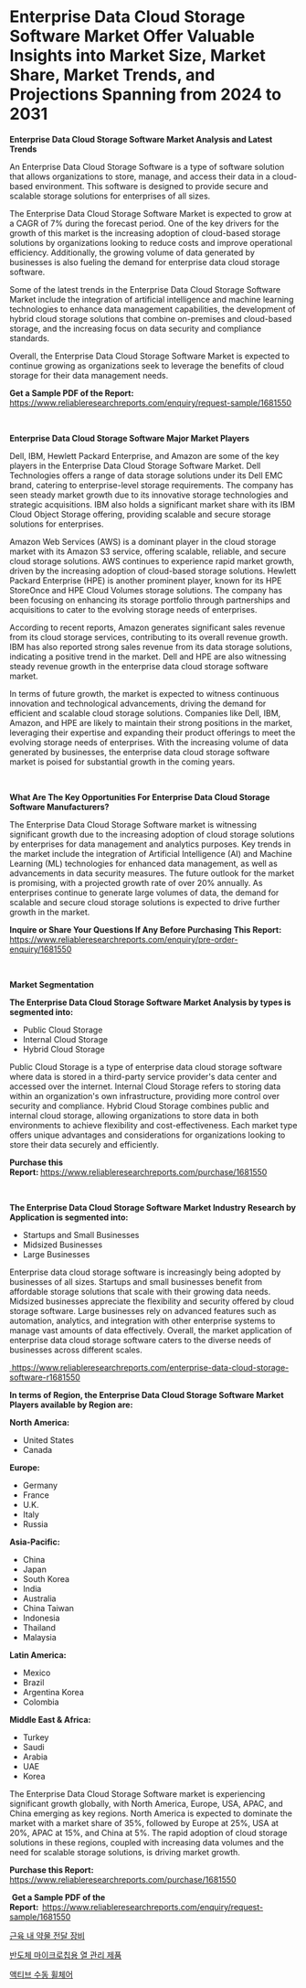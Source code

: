 <p><h1>Enterprise Data Cloud Storage Software Market Offer Valuable Insights into Market Size, Market Share, Market Trends, and Projections Spanning from 2024 to 2031</h1></p><p><strong>Enterprise Data Cloud Storage Software Market Analysis and Latest Trends</strong></p>
<p><p>An Enterprise Data Cloud Storage Software is a type of software solution that allows organizations to store, manage, and access their data in a cloud-based environment. This software is designed to provide secure and scalable storage solutions for enterprises of all sizes.</p><p>The Enterprise Data Cloud Storage Software Market is expected to grow at a CAGR of 7% during the forecast period. One of the key drivers for the growth of this market is the increasing adoption of cloud-based storage solutions by organizations looking to reduce costs and improve operational efficiency. Additionally, the growing volume of data generated by businesses is also fueling the demand for enterprise data cloud storage software.</p><p>Some of the latest trends in the Enterprise Data Cloud Storage Software Market include the integration of artificial intelligence and machine learning technologies to enhance data management capabilities, the development of hybrid cloud storage solutions that combine on-premises and cloud-based storage, and the increasing focus on data security and compliance standards.</p><p>Overall, the Enterprise Data Cloud Storage Software Market is expected to continue growing as organizations seek to leverage the benefits of cloud storage for their data management needs.</p></p>
<p><strong>Get a Sample PDF of the Report:&nbsp;</strong> <a href="https://www.reliableresearchreports.com/enquiry/request-sample/1681550">https://www.reliableresearchreports.com/enquiry/request-sample/1681550</a></p>
<p>&nbsp;</p>
<p><strong>Enterprise Data Cloud Storage Software Major Market Players</strong></p>
<p><p>Dell, IBM, Hewlett Packard Enterprise, and Amazon are some of the key players in the Enterprise Data Cloud Storage Software Market. Dell Technologies offers a range of data storage solutions under its Dell EMC brand, catering to enterprise-level storage requirements. The company has seen steady market growth due to its innovative storage technologies and strategic acquisitions. IBM also holds a significant market share with its IBM Cloud Object Storage offering, providing scalable and secure storage solutions for enterprises.</p><p>Amazon Web Services (AWS) is a dominant player in the cloud storage market with its Amazon S3 service, offering scalable, reliable, and secure cloud storage solutions. AWS continues to experience rapid market growth, driven by the increasing adoption of cloud-based storage solutions. Hewlett Packard Enterprise (HPE) is another prominent player, known for its HPE StoreOnce and HPE Cloud Volumes storage solutions. The company has been focusing on enhancing its storage portfolio through partnerships and acquisitions to cater to the evolving storage needs of enterprises.</p><p>According to recent reports, Amazon generates significant sales revenue from its cloud storage services, contributing to its overall revenue growth. IBM has also reported strong sales revenue from its data storage solutions, indicating a positive trend in the market. Dell and HPE are also witnessing steady revenue growth in the enterprise data cloud storage software market.</p><p>In terms of future growth, the market is expected to witness continuous innovation and technological advancements, driving the demand for efficient and scalable cloud storage solutions. Companies like Dell, IBM, Amazon, and HPE are likely to maintain their strong positions in the market, leveraging their expertise and expanding their product offerings to meet the evolving storage needs of enterprises. With the increasing volume of data generated by businesses, the enterprise data cloud storage software market is poised for substantial growth in the coming years.</p></p>
<p>&nbsp;</p>
<p><strong>What Are The Key Opportunities For Enterprise Data Cloud Storage Software Manufacturers?</strong></p>
<p><p>The Enterprise Data Cloud Storage Software market is witnessing significant growth due to the increasing adoption of cloud storage solutions by enterprises for data management and analytics purposes. Key trends in the market include the integration of Artificial Intelligence (AI) and Machine Learning (ML) technologies for enhanced data management, as well as advancements in data security measures. The future outlook for the market is promising, with a projected growth rate of over 20% annually. As enterprises continue to generate large volumes of data, the demand for scalable and secure cloud storage solutions is expected to drive further growth in the market.</p></p>
<p><strong>Inquire or Share Your Questions If Any Before Purchasing This Report:</strong> <a href="https://www.reliableresearchreports.com/enquiry/pre-order-enquiry/1681550">https://www.reliableresearchreports.com/enquiry/pre-order-enquiry/1681550</a></p>
<p>&nbsp;</p>
<p><strong>Market Segmentation</strong></p>
<p><strong>The Enterprise Data Cloud Storage Software Market Analysis by types is segmented into:</strong></p>
<p><ul><li>Public Cloud Storage</li><li>Internal Cloud Storage</li><li>Hybrid Cloud Storage</li></ul></p>
<p><p>Public Cloud Storage is a type of enterprise data cloud storage software where data is stored in a third-party service provider's data center and accessed over the internet. Internal Cloud Storage refers to storing data within an organization's own infrastructure, providing more control over security and compliance. Hybrid Cloud Storage combines public and internal cloud storage, allowing organizations to store data in both environments to achieve flexibility and cost-effectiveness. Each market type offers unique advantages and considerations for organizations looking to store their data securely and efficiently.</p></p>
<p><strong>Purchase this Report:&nbsp;</strong><a href="https://www.reliableresearchreports.com/purchase/1681550">https://www.reliableresearchreports.com/purchase/1681550</a></p>
<p>&nbsp;</p>
<p><strong>The Enterprise Data Cloud Storage Software Market Industry Research by Application is segmented into:</strong></p>
<p><ul><li>Startups and Small Businesses</li><li>Midsized Businesses</li><li>Large Businesses</li></ul></p>
<p><p>Enterprise data cloud storage software is increasingly being adopted by businesses of all sizes. Startups and small businesses benefit from affordable storage solutions that scale with their growing data needs. Midsized businesses appreciate the flexibility and security offered by cloud storage software. Large businesses rely on advanced features such as automation, analytics, and integration with other enterprise systems to manage vast amounts of data effectively. Overall, the market application of enterprise data cloud storage software caters to the diverse needs of businesses across different scales.</p></p>
<p><a href="https://www.reliableresearchreports.com/enterprise-data-cloud-storage-software-r1681550">&nbsp;https://www.reliableresearchreports.com/enterprise-data-cloud-storage-software-r1681550</a></p>
<p><strong>In terms of Region, the Enterprise Data Cloud Storage Software Market Players available by Region are:</strong></p>
<p>
    <p> <strong> North America: </strong>
        <ul>
            <li>United States</li>
            <li>Canada</li>
        </ul>
        </p> 
    <p> <strong> Europe: </strong>
        <ul>
            <li>Germany</li>
            <li>France</li>
            <li>U.K.</li>
            <li>Italy</li>
            <li>Russia</li>
        </ul>
        </p> 
    <p> <strong> Asia-Pacific: </strong>
        <ul>
            <li>China</li>
            <li>Japan</li>
            <li>South Korea</li>
            <li>India</li>
            <li>Australia</li>
            <li>China Taiwan</li>
            <li>Indonesia</li>
            <li>Thailand</li>
            <li>Malaysia</li>
        </ul>
        </p> 
    <p> <strong> Latin America: </strong>
        <ul>
            <li>Mexico</li>
            <li>Brazil</li>
            <li>Argentina Korea</li>
            <li>Colombia</li>
        </ul>
        </p> 
    <p> <strong> Middle East & Africa: </strong>
        <ul>
            <li>Turkey</li>
            <li>Saudi</li>
            <li>Arabia</li>
            <li>UAE</li>
            <li>Korea</li>
        </ul>
    </p>
    </p>
<p><p>The Enterprise Data Cloud Storage Software market is experiencing significant growth globally, with North America, Europe, USA, APAC, and China emerging as key regions. North America is expected to dominate the market with a market share of 35%, followed by Europe at 25%, USA at 20%, APAC at 15%, and China at 5%. The rapid adoption of cloud storage solutions in these regions, coupled with increasing data volumes and the need for scalable storage solutions, is driving market growth.</p></p>
<p><strong>Purchase this Report: </strong><a href="https://www.reliableresearchreports.com/purchase/1681550">https://www.reliableresearchreports.com/purchase/1681550</a></p>
<p>&nbsp;<strong>Get a Sample PDF of the Report:&nbsp;&nbsp;</strong><a href="https://www.reliableresearchreports.com/enquiry/request-sample/1681550">https://www.reliableresearchreports.com/enquiry/request-sample/1681550</a></p>
<p><strong></strong></p>
<p><p><a href="https://github.com/darrellockm3ytan895656/Market-Research-Report-List-2/blob/main/7768190104917.md">근육 내 약물 전달 장비</a></p><p><a href="https://github.com/vsr06p4p49/Market-Research-Report-List-2/blob/main/7135275104933.md">반도체 마이크로칩용 열 관리 제품</a></p><p><a href="https://github.com/oajzkywllm460/Market-Research-Report-List-2/blob/main/6494599104928.md">액티브 수동 휠체어</a></p></p>